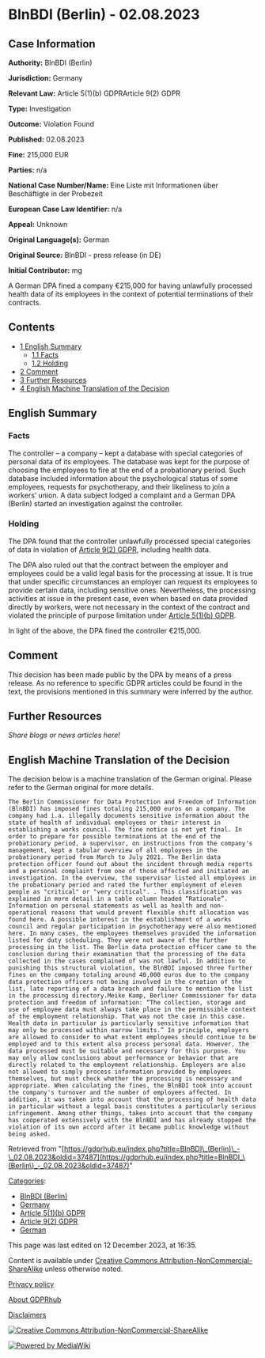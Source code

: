 # BlnBDI (Berlin) - 02.08.2023

## Case Information

**Authority:** BlnBDI (Berlin)

**Jurisdiction:** Germany

**Relevant Law:** Article 5(1)(b) GDPRArticle 9(2) GDPR

**Type:** Investigation

**Outcome:** Violation Found

**Published:** 02.08.2023

**Fine:** 215,000 EUR

**Parties:** n/a

**National Case Number/Name:** Eine Liste mit Informationen über Beschäftigte in der Probezeit

**European Case Law Identifier:** n/a

**Appeal:** Unknown

**Original Language(s):** German

**Original Source:** BlnBDI - press release (in DE)

**Initial Contributor:** mg

A German DPA fined a company €215,000 for having unlawfully processed health data of its employees in the context of potential terminations of their contracts.

## Contents

*   [1 English Summary](#English_Summary)
    *   [1.1 Facts](#Facts)
    *   [1.2 Holding](#Holding)
*   [2 Comment](#Comment)
*   [3 Further Resources](#Further_Resources)
*   [4 English Machine Translation of the Decision](#English_Machine_Translation_of_the_Decision)

## English Summary

### Facts

The controller – a company – kept a database with special categories of personal data of its employees. The database was kept for the purpose of choosing the employees to fire at the end of a probationary period. Such database included information about the psychological status of some employees, requests for psychotherapy, and their likeliness to join a workers’ union. A data subject lodged a complaint and a German DPA (Berlin) started an investigation against the controller.

### Holding

The DPA found that the controller unlawfully processed special categories of data in violation of [Article 9(2) GDPR](/index.php?title=Article_9_GDPR#2 "Article 9 GDPR"), including health data.

The DPA also ruled out that the contract between the employer and employees could be a valid legal basis for the processing at issue. It is true that under specific circumstances an employer can request its employees to provide certain data, including sensitive ones. Nevertheless, the processing activities at issue in the present case, even when based on data provided directly by workers, were not necessary in the context of the contract and violated the principle of purpose limitation under [Article 5(1)(b) GDPR](/index.php?title=Article_5_GDPR#1b "Article 5 GDPR").

In light of the above, the DPA fined the controller €215,000.

## Comment

This decision has been made public by the DPA by means of a press release. As no reference to specific GDPR articles could be found in the text, the provisions mentioned in this summary were inferred by the author.

## Further Resources

_Share blogs or news articles here!_

## English Machine Translation of the Decision

The decision below is a machine translation of the German original. Please refer to the German original for more details.

```
The Berlin Commissioner for Data Protection and Freedom of Information (BlnBDI) has imposed fines totaling 215,000 euros on a company. The company had i.a. illegally documents sensitive information about the state of health of individual employees or their interest in establishing a works council. The fine notice is not yet final. In order to prepare for possible terminations at the end of the probationary period, a supervisor, on instructions from the company's management, kept a tabular overview of all employees in the probationary period from March to July 2021. The Berlin data protection officer found out about the incident through media reports and a personal complaint from one of those affected and initiated an investigation. In the overview, the supervisor listed all employees in the probationary period and rated the further employment of eleven people as "critical" or "very critical". . This classification was explained in more detail in a table column headed “Rationale”. Information on personal statements as well as health and non-operational reasons that would prevent flexible shift allocation was found here. A possible interest in the establishment of a works council and regular participation in psychotherapy were also mentioned here. In many cases, the employees themselves provided the information listed for duty scheduling. They were not aware of the further processing in the list. The Berlin data protection officer came to the conclusion during their examination that the processing of the data collected in the cases complained of was not lawful. In addition to punishing this structural violation, the BlnBDI imposed three further fines on the company totaling around 40,000 euros due to the company data protection officers not being involved in the creation of the list, late reporting of a data breach and failure to mention the list in the processing directory.Meike Kamp, Berliner Commissioner for data protection and freedom of information: “The collection, storage and use of employee data must always take place in the permissible context of the employment relationship. That was not the case in this case. Health data in particular is particularly sensitive information that may only be processed within narrow limits.” In principle, employers are allowed to consider to what extent employees should continue to be employed and to this extent also process personal data. However, the data processed must be suitable and necessary for this purpose. You may only allow conclusions about performance or behavior that are directly related to the employment relationship. Employers are also not allowed to simply process information provided by employees themselves, but must check whether the processing is necessary and appropriate. When calculating the fines, the BlnBDI took into account the company's turnover and the number of employees affected. In addition, it was taken into account that the processing of health data in particular without a legal basis constitutes a particularly serious infringement. Among other things, takes into account that the company has cooperated extensively with the BlnBDI and has already stopped the violation of its own accord after it became public knowledge without being asked.

```

Retrieved from "[https://gdprhub.eu/index.php?title=BlnBDI\_(Berlin)\_-\_02.08.2023&oldid=37487](https://gdprhub.eu/index.php?title=BlnBDI_\(Berlin\)_-_02.08.2023&oldid=37487)"

[Categories](/index.php?title=Special:Categories "Special:Categories"):

*   [BlnBDI (Berlin)](/index.php?title=Category:BlnBDI_\(Berlin\) "Category:BlnBDI (Berlin)")
*   [Germany](/index.php?title=Category:Germany "Category:Germany")
*   [Article 5(1)(b) GDPR](/index.php?title=Category:Article_5\(1\)\(b\)_GDPR "Category:Article 5(1)(b) GDPR")
*   [Article 9(2) GDPR](/index.php?title=Category:Article_9\(2\)_GDPR "Category:Article 9(2) GDPR")
*   [German](/index.php?title=Category:German "Category:German")

This page was last edited on 12 December 2023, at 16:35.

Content is available under [Creative Commons Attribution-NonCommercial-ShareAlike](https://creativecommons.org/licenses/by-nc-sa/4.0/) unless otherwise noted.

[Privacy policy](/index.php?title=GDPRhub:Privacy_policy)

[About GDPRhub](/index.php?title=GDPRhub:About)

[Disclaimers](/index.php?title=GDPRhub:General_disclaimer)

[![Creative Commons Attribution-NonCommercial-ShareAlike](/resources/assets/licenses/cc-by-nc-sa.png)](https://creativecommons.org/licenses/by-nc-sa/4.0/)

[![Powered by MediaWiki](/resources/assets/poweredby_mediawiki_88x31.png)](https://www.mediawiki.org/)